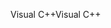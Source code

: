 <span data-ttu-id="75760-101">Visual C++</span><span class="sxs-lookup"><span data-stu-id="75760-101">Visual C++</span></span>